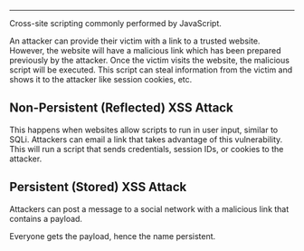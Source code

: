 
---

Cross-site scripting commonly performed by JavaScript.

An attacker can provide their victim with a link to a trusted website. However, the website will have a malicious link which has been prepared previously by the attacker. Once the victim visits the website, the malicious script will be executed. This script can steal information from the victim and shows it to the attacker like session cookies, etc. 

## Non-Persistent (Reflected) XSS Attack

This happens when websites allow scripts to run in user input, similar to SQLi.
Attackers can email a link that takes advantage of this vulnerability. This will run a script that sends credentials, session IDs, or cookies to the attacker.

## Persistent (Stored) XSS Attack 


Attackers can post a message to a social network with a malicious link that contains a payload. 

Everyone gets the payload, hence the name persistent.   